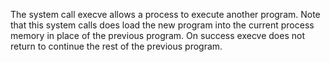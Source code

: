 The system call execve allows a process to execute another program. Note that this system calls does load the new program into the current process memory in place of the previous program. On success execve does not return to continue the rest of the previous program.
